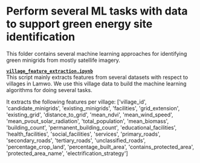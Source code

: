 # Perform several ML tasks with data to support green energy site identification

This folder contains several machine learning approaches for identifying green minigrids from mostly satellife imagery.

**[`village_feature_extraction.ipynb`](#village_feature_extraction)**  
   This script mainly extracts features from several datasets with respect to villages in Lamwo. We use this village data to build the machine learning algorithms for doing several tasks. 

   It extracts the following features per village: 
   ['village_id', 'candidate_minigrids', 'existing_minigrids', 'facilities',
       'grid_extension', 'existing_grid', 'distance_to_grid', 'mean_ndvi',
       'mean_wind_speed', 'mean_pvout_solar_radiation', 'total_population',
       'mean_biomass', 'building_count', 'permanent_building_count',
       'educational_facilities', 'health_facilities', 'social_facilities',
       'services', 'primary_roads', 'secondary_roads', 'tertiary_roads',
       'unclassified_roads', 'percentage_crop_land', 'percentage_built_area',
       'contains_protected_area', 'protected_area_name',
       'electrification_strategy']